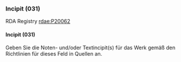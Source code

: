 ### Incipit (031)

RDA Registry [rdae:P20062](http://www.rdaregistry.info/Elements/e/#P20062)

#### Incipit (031)

Geben Sie die Noten- und/oder Textincipit(s) für das Werk gemäß den Richtlinien für dieses Feld in Quellen an.

